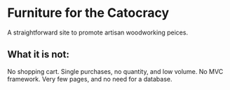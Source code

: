 # Furniture for the Catocracy
A straightforward site to promote artisan woodworking peices.

## What it is not:

No shopping cart. Single purchases, no quantity, and low volume.
No MVC framework. Very few pages, and no need for a database.

